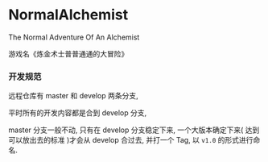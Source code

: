 # NormalAlchemist
The Normal Adventure Of An Alchemist

游戏名《炼金术士普普通通的大冒险》

### 开发规范
远程仓库有 master 和 develop 两条分支,

平时所有的开发内容都是合到 develop 分支,

master 分支一般不动, 只有在 develop 分支稳定下来, 一个大版本确定下来( 达到可以放出去的标准 )才会从 develop 合过去, 并打一个 Tag, 以 `v1.0` 的形式进行命名.
